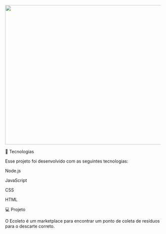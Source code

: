 <img src="https://user-images.githubusercontent.com/62508848/84280486-bbafb300-ab0d-11ea-91b0-21d0a5befe7e.jpg" width="740" height="450" style="display:center">

🚀 Tecnologias

Esse projeto foi desenvolvido com as seguintes tecnologias:

Node.js

JavaScript

CSS

HTML

💻 Projeto

O Ecoleto é um marketplace para encontrar um ponto de coleta de resíduos para o descarte correto.
